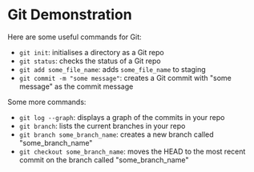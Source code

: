 # Git Demonstration
Here are some useful commands for Git:
- `git init`: initialises a directory as a Git repo
- `git status`: checks the status of a Git repo
- `git add some_file_name`: adds `some_file_name` to staging
- `git commit -m "some message"`: creates a Git commit with "some message" as the commit message 

Some more commands:
* `git log --graph`: displays a graph of the commits in your repo
* `git branch`: lists the current branches in your repo
* `git branch some_branch_name`: creates a new branch called "some_branch_name"
* `git checkout some_branch_name`: moves the HEAD to the most recent commit on the branch called "some_branch_name"